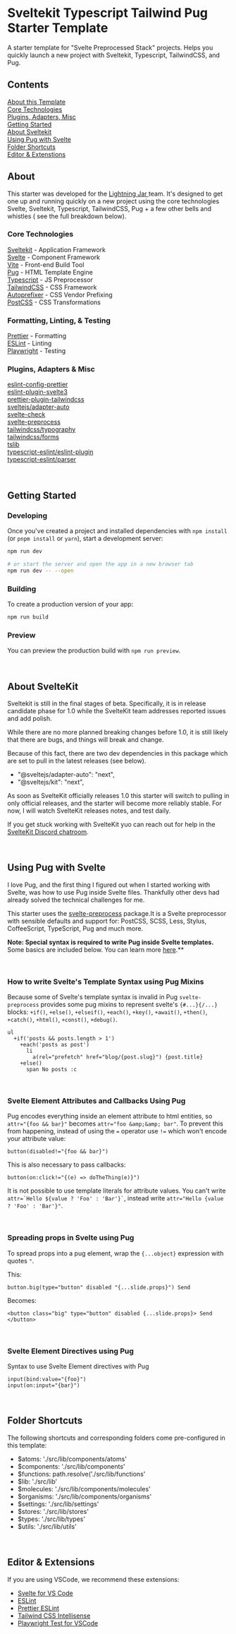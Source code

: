 # Sveltekit Typescript Tailwind Pug Starter Template

A starter template for "Svelte Preprocessed Stack" projects. Helps you quickly launch a new project with Sveltekit, Typescript, TailwindCSS, and Pug.
&nbsp;

## Contents

[About this Template](#about)<br />
[Core Technologies](#core-technologies)<br />
[Plugins, Adapters, Misc](#plugins-adapters--misc)<br />
[Getting Started](#getting-started)<br />
[About Sveltekit](#about-sveltekit)<br />
[Using Pug with Svelte](#using-pug-with-svelte)<br />
[Folder Shortcuts](#folder-shortcuts)<br />
[Editor & Extenstions](#editor--extensions)<br />

## About

This starter was developed for the [Lightning Jar ](https://lightningjar.com) team. It's designed to get one up and running quickly on a new project using the core technologies Svelte, Sveltekit, Typescript, TailwindCSS, Pug + a few other bells and whistles ( see the full breakdown below).

### Core Technologies

[Sveltekit](https://kit.svelte.dev/) - Application Framework<br />
[Svelte](https://svelte.dev/) - Component Framework<br />
[Vite](https://vitejs.dev/) - Front-end Build Tool<br />
[Pug](https://pugjs.org/api/getting-started.html) - HTML Template Engine <br />
[Typescript](https://www.typescriptlang.org/) - JS Preprocessor<br />
[TailwindCSS](https://tailwindcss.com/) - CSS Framework<br />
[Autoprefixer](https://github.com/postcss/autoprefixer) - CSS Vendor Prefixing<br />
[PostCSS](https://postcss.org/) - CSS Transformations<br />

### Formatting, Linting, & Testing

[Prettier](https://prettier.io/) - Formatting<br />
[ESLint](https://eslint.org/) - Linting<br />
[Playwright](https://playwright.dev/) - Testing<br />

### Plugins, Adapters & Misc

[eslint-config-prettier](https://github.com/prettier/eslint-config-prettier)<br/>
[eslint-plugin-svelte3](https://github.com/sveltejs/eslint-plugin-svelte3)<br/>
[prettier-plugin-tailwindcss](https://github.com/tailwindlabs/prettier-plugin-tailwindcss)<br/>
[sveltejs/adapter-auto](https://github.com/sveltejs/kit/tree/master/packages/adapter-auto)<br/>
[svelte-check](https://github.com/sveltejs/language-tools/tree/master/packages/svelte-check)<br/>
[svelte-preprocess](https://github.com/sveltejs/eslint-plugin-svelte3)<br/>
[tailwindcss/typography](https://github.com/tailwindlabs/tailwindcss-typography)<br/>
[tailwindcss/forms](https://github.com/tailwindlabs/tailwindcss-forms)<br/>
[tslib](https://github.com/Microsoft/tslib)<br/>
[typescript-eslint/eslint-plugin](https://github.com/typescript-eslint/typescript-eslint/tree/main/packages/eslint-plugin)<br/>
[typescript-eslint/parser](https://github.com/typescript-eslint/typescript-eslint/tree/main/packages/parser)<br/>

&nbsp;

## Getting Started

### Developing

Once you've created a project and installed dependencies with `npm install` (or `pnpm install` or `yarn`), start a development server:

```bash
npm run dev

# or start the server and open the app in a new browser tab
npm run dev -- --open
```

### Building

To create a production version of your app:

```bash
npm run build
```

### Preview

You can preview the production build with `npm run preview`.

&nbsp;

## About SvelteKit

Sveltekit is still in the final stages of beta. Specifically, it is in release candidate phase for 1.0 while the SvelteKit team addresses reported issues and add polish.

While there are no more planned breaking changes before 1.0, it is still likely that there are bugs, and things will break and change.

Because of this fact, there are two dev dependencies in this package which are set to pull in the latest releases (see below).

- "@sveltejs/adapter-auto": "next",
- "@sveltejs/kit": "next",

As soon as SvelteKit officially releases 1.0 this starter will switch to pulling in only official releases, and the starter will become more reliably stable. For now, I will watch SvelteKit releases notes, and test daily.

If you get stuck working with SvelteKit yuo can reach out for help in the [SvelteKit Discord chatroom](https://svelte.dev/chat).

&nbsp;

## Using Pug with Svelte

I love Pug, and the first thing I figured out when I started working with Svelte, was how to use Pug inside Svelte files. Thankfully other devs had already solved the technical challenges for me.

This starter uses the [svelte-preprocess](https://github.com/sveltejs/svelte-preprocess) package.It is a Svelte preprocessor with sensible defaults and support for: PostCSS, SCSS, Less, Stylus, CoffeeScript, TypeScript, Pug and much more.

**Note: Special syntax is required to write Pug inside Svelte templates.** Some basics are included below. You can learn more [here](https://github.com/sveltejs/svelte-preprocess/blob/HEAD/docs/preprocessing.md#preprocessors).\*\*

&nbsp;

### How to write Svelte's Template Syntax using Pug Mixins

Because some of Svelte's template syntax is invalid in Pug `svelte-preprocess` provides some pug mixins to represent svelte's `{#...}{/...}` blocks: `+if()`, `+else()`, `+elseif()`, `+each()`, `+key()`, `+await()`, `+then()`, `+catch()`, `+html()`, `+const()`, `+debug()`.

```pug
ul
  +if('posts && posts.length > 1')
    +each('posts as post')
      li
        a(rel="prefetch" href="blog/{post.slug}") {post.title}
    +else()
      span No posts :c
```

&nbsp;

### Svelte Element Attributes and Callbacks Using Pug

Pug encodes everything inside an element attribute to html entities, so `attr="{foo && bar}"` becomes `attr="foo &amp;&amp; bar"`. To prevent this from happening, instead of using the `=` operator use `!=` which won't encode your attribute value:

```pug
button(disabled!="{foo && bar}")
```

This is also necessary to pass callbacks:

```pug
button(on:click!="{(e) => doTheThing(e)}")
```

It is not possible to use template literals for attribute values. You can't write `` attr=`Hello ${value ? 'Foo' : 'Bar'}` ``, instead write `attr="Hello {value ? 'Foo' : 'Bar'}"`.

&nbsp;

### Spreading props in Svelte using Pug

To spread props into a pug element, wrap the `{...object}` expression with quotes `"`.

This:

```pug
button.big(type="button" disabled "{...slide.props}") Send
```

Becomes:

```svelte
<button class="big" type="button" disabled {...slide.props}> Send </button>
```

&nbsp;

### Svelte Element Directives using Pug

Syntax to use Svelte Element directives with Pug

```pug
input(bind:value="{foo}")
input(on:input="{bar}")
```

&nbsp;

## Folder Shortcuts

The following shortcuts and corresponding folders come pre-configured in this template:

- $atoms: './src/lib/components/atoms'
- $components: './src/lib/components'
- $functions: path.resolve('./src/lib/functions'
- $lib: './src/lib'
- $molecules: './src/lib/components/molecules'
- $organisms: './src/lib/components/organisms'
- $settings: './src/lib/settings'
- $stores: './src/lib/stores'
- $types: './src/lib/types'
- $utils: './src/lib/utils'

&nbsp;

## Editor & Extensions

If you are using VSCode, we recommend these extensions:

- [Svelte for VS Code](https://marketplace.visualstudio.com/items?itemName=svelte.svelte-vscode)
- [ESLint](https://marketplace.visualstudio.com/items?itemName=dbaeumer.vscode-eslint)
- [Prettier ESLint](https://marketplace.visualstudio.com/items?itemName=rvest.vs-code-prettier-eslint)
- [Tailwind CSS Intellisense](https://marketplace.visualstudio.com/items?itemName=bradlc.vscode-tailwindcss)
- [Playwright Test for VSCode](https://marketplace.visualstudio.com/items?itemName=ms-playwright.playwright)

